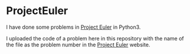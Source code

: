 # ProjectEuler
I have done some problems in [Project Euler](https://projecteuler.net/archives) in Python3.


I uploaded the code of a problem here in this repository with the name of the file as the problem number in the [Project Euler](https://projecteuler.net/archives) website.
